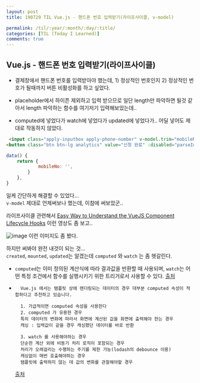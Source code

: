 ```yaml
---
layout: post
title: 190729 TIL Vue.js - 핸드폰 번호 입력받기(라이프사이클, v-model)

permalink: /til/:year/:month/:day/:title/
categories: [TIL (Today I Learned)]
comments: true
---
```


## **Vue.js - 핸드폰 번호 입력받기(라이프사이클)**

- 결제창에서 핸드폰 번호를 입력받아야 했는데, 1) 정상적인 번호인지 2) 정상적인 번호가 될때까지 버튼 비활성화를 하고 싶었다. 

- placeholder에서 하이픈 제외하고 입력 받으므로 일단 length만 파악하면 될것 같아서 length 파악하는 함수를 여기저기 입력해보았는데..

- computed에 넣었다가 watch에 넣었다가 updated에 넣었다가.. 어딜 넣어도 제대로 작동하지 않았다. 

```html
 <input class="apply-inputbox apply-phone-number" v-model.trim="mobileNo" type="number" placeholder="휴대폰번호 (‘-’ 제외">
<button class="btn btn-lg analytics" value="신청 완료" :disabled="parseInt(mobileNo.length) !== 11" @click="goPaymentCheck">신청 완료</button>
```

```js
data() {
    return {
            mobileNo: '',
        }
    },
}
```

일케 간단하게 해결할 수 있었다...  
`v-model` 제대로 언제써보나 했는데, 이참에 써보았군.. 

라이프사이클 관련해서 
[Easy Way to Understand the VueJS Component Lifecycle Hooks](https://www.youtube.com/watch?v=bWHJeIzVCqA&t=1512s) 이런 영상도 좀 보고.. 

![image](https://user-images.githubusercontent.com/40848630/62053554-d4470f80-b252-11e9-9024-b1b52e9a73d2.png) 이런 이미지도 좀 봤다. 

하지만 써봐야 완전 내것이 되는 것...  
`created`, `mounted`, `updated`는 알겠는데 `computed` 와 `watch` 는 좀 헷갈린다. 


- `computed`는 이미 정의된 계산식에 따라 결과값을 반환할 때 사용되며, `watch`는 어떤 특정 조건에서 함수를 실행시키기 위한 트리거로서 사용할 수 있다.
[출처](https://medium.com/@hozacho/%EB%A7%A8%EB%95%85%EC%97%90vuejs-computed-vs-watch-%EC%96%B8%EC%A0%9C%EC%8D%A8%EC%95%BC%ED%95%A0%EA%B9%8C-d25316c4ef42)

- ```
    Vue.js 에서는 탬플릿 상에 렌더링되는 데이터의 경우 대부분 computed 속성이 적합하다고 추천하고 있습니다.

    1. 가급적이면 computed 속성을 사용한다
    2. computed 가 유용한 경우
    특히 데이터의 변화에 따라서 화면에 계산된 값을 화면에 출력해야 한는 경우
    캐싱 : 입력값이 같을 경우 캐싱했던 데이터를 바로 반환

    3. watch 를 사용해야하는 경우
    단순한 계산 외에 비동기 처리 로직이 포함되는 경우
    처리가 오래걸리는 수행하는 주기를 제한 가능(lodash의 debounce 이용)
    캐싱없이 매번 호출해야하는 경우
    탬플릿에 출력하지 않는 데 값의 변화를 관찰해야할 경우
    ```

    [출처](https://www.a-ha.io/questions/45dab98302af2402a5e0224355b783b6)
